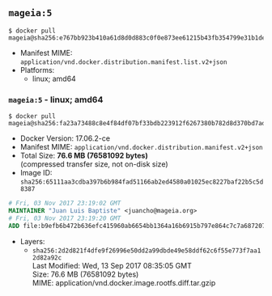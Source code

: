 ## `mageia:5`

```console
$ docker pull mageia@sha256:e767bb923b410a61d8d0d883c0f0e873ee61215b43fb354799e31b1de9438e25
```

-	Manifest MIME: `application/vnd.docker.distribution.manifest.list.v2+json`
-	Platforms:
	-	linux; amd64

### `mageia:5` - linux; amd64

```console
$ docker pull mageia@sha256:fa23a73488c8e4f84df07bf33bdb223912f6267380b782d8d370bd7ade517080
```

-	Docker Version: 17.06.2-ce
-	Manifest MIME: `application/vnd.docker.distribution.manifest.v2+json`
-	Total Size: **76.6 MB (76581092 bytes)**  
	(compressed transfer size, not on-disk size)
-	Image ID: `sha256:65111aa3cdba397b6b984fad51166ab2ed4580a01025ec8227baf22b5c5d8387`

```dockerfile
# Fri, 03 Nov 2017 23:19:02 GMT
MAINTAINER "Juan Luis Baptiste" <juancho@mageia.org>
# Fri, 03 Nov 2017 23:19:20 GMT
ADD file:b9efb6b472b636efc415960ab6654bb1364a16b6915b797e864c7c7a6872078f in / 
```

-	Layers:
	-	`sha256:2d2d821f4dfe9f26996e50dd2a99dbde49e58ddf62c6f55e773f7aa12d82a92c`  
		Last Modified: Wed, 13 Sep 2017 08:35:05 GMT  
		Size: 76.6 MB (76581092 bytes)  
		MIME: application/vnd.docker.image.rootfs.diff.tar.gzip
